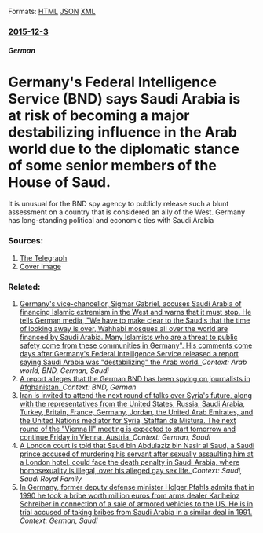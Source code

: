 
Formats: [HTML](/news/2015/12/3/germany-s-federal-intelligence-service-bnd-says-saudi-arabia-is-at-risk-of-becoming-a-major-destabilizing-influence-in-the-arab-world-due.html)  [JSON](/news/2015/12/3/germany-s-federal-intelligence-service-bnd-says-saudi-arabia-is-at-risk-of-becoming-a-major-destabilizing-influence-in-the-arab-world-due.json)  [XML](/news/2015/12/3/germany-s-federal-intelligence-service-bnd-says-saudi-arabia-is-at-risk-of-becoming-a-major-destabilizing-influence-in-the-arab-world-due.xml)  

### [2015-12-3](/news/2015/12/3/index.md)

##### German
# Germany's Federal Intelligence Service (BND) says Saudi Arabia is at risk of becoming a major destabilizing influence in the Arab world due to the diplomatic stance of some senior members of the House of Saud. 

It is unusual for the BND spy agency to publicly release such a blunt assessment on a country that is considered an ally of the West. Germany has long-standing political and economic ties with Saudi Arabia


### Sources:

1. [The Telegraph](http://www.telegraph.co.uk/news/worldnews/middleeast/saudiarabia/12029546/Saudi-Arabia-destabilising-Arab-world-German-intelligence-warns.html)
1. [Cover Image](http://i.telegraph.co.uk/multimedia/archive/03516/Salman02_3516191k.jpg)

### Related:

1. [Germany's vice-chancellor, Sigmar Gabriel, accuses Saudi Arabia of financing Islamic extremism in the West and warns that it must stop. He tells German media, "We have to make clear to the Saudis that the time of looking away is over, Wahhabi mosques all over the world are financed by Saudi Arabia. Many Islamists who are a threat to public safety come from these communities in Germany". His comments come days after Germany's Federal Intelligence Service released a report saying Saudi Arabia was "destabilizing" the Arab world. ](/news/2015/12/6/germany-s-vice-chancellor-sigmar-gabriel-accuses-saudi-arabia-of-financing-islamic-extremism-in-the-west-and-warns-that-it-must-stop-he-t.md) _Context: Arab world, BND, German, Saudi_
2. [A report alleges that the German BND has been spying on journalists in Afghanistan. ](/news/2017/02/24/a-report-alleges-that-the-german-bnd-has-been-spying-on-journalists-in-afghanistan.md) _Context: BND, German_
3. [Iran is invited to attend the next round of talks over Syria's future, along with the representatives from the United States, Russia, Saudi Arabia, Turkey, Britain, France, Germany, Jordan, the United Arab Emirates, and the United Nations mediator for Syria, Staffan de Mistura. The next round of the "Vienna II" meeting is expected to start tomorrow and continue Friday in Vienna, Austria. ](/news/2015/10/27/iran-is-invited-to-attend-the-next-round-of-talks-over-syria-s-future-along-with-the-representatives-from-the-united-states-russia-saudi.md) _Context: German, Saudi_
4. [A London court is told that Saud bin Abdulaziz bin Nasir al Saud, a Saudi prince accused of murdering his servant after sexually assaulting him at a London hotel, could face the death penalty in Saudi Arabia, where homosexuality is illegal, over his alleged gay sex life. ](/news/2010/10/15/a-london-court-is-told-that-saud-bin-abdulaziz-bin-nasir-al-saud-a-saudi-prince-accused-of-murdering-his-servant-after-sexually-assaulting.md) _Context: Saudi, Saudi Royal Family_
5. [ In Germany, former deputy defense minister Holger Pfahls admits that in 1990 he took a bribe worth million euros from arms dealer Karlheinz Schreiber in connection of a sale of armored vehicles to the US. He is in trial accused of taking bribes from Saudi Arabia in a similar deal in 1991. ](/news/2005/06/28/in-germany-former-deputy-defense-minister-holger-pfahls-admits-that-in-1990-he-took-a-bribe-worth-million-euros-from-arms-dealer-karlheinz.md) _Context: German, Saudi_
